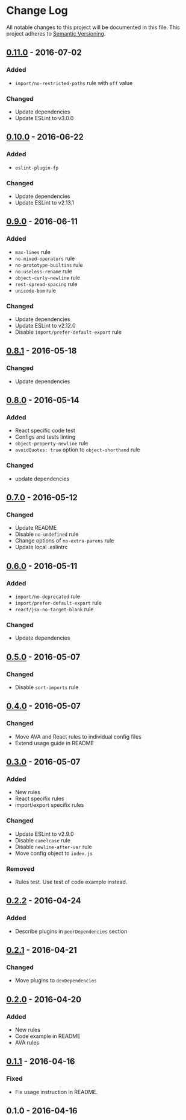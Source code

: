 # Change Log
All notable changes to this project will be documented in this file.
This project adheres to [Semantic Versioning](http://semver.org/).

## [0.11.0] - 2016-07-02
### Added
- `import/no-restricted-paths` rule with `off` value

### Changed
- Update dependencies
- Update ESLint to v3.0.0

## [0.10.0] - 2016-06-22
### Added
- `eslint-plugin-fp`

### Changed
- Update dependencies
- Update ESLint to v2.13.1

## [0.9.0] - 2016-06-11
### Added
- `max-lines` rule
- `no-mixed-operators` rule
- `no-prototype-builtins` rule
- `no-useless-rename` rule
- `object-curly-newline` rule
- `rest-spread-spacing` rule
- `unicode-bom` rule

### Changed
- Update dependencies
- Update ESLint to v2.12.0
- Disable `import/prefer-default-export` rule

## [0.8.1] - 2016-05-18
### Changed
- Update dependencies

## [0.8.0] - 2016-05-14
### Added
- React specific code test
- Configs and tests linting
- `object-property-newline` rule
- `avoidQuotes: true` option to `object-shorthand` rule

### Changed
- update dependencies

## [0.7.0] - 2016-05-12
### Changed
- Update README
- Disable `no-undefined` rule
- Change options of `no-extra-parens` rule
- Update local .eslintrc

## [0.6.0] - 2016-05-11
### Added
- `import/no-deprecated` rule
- `import/prefer-default-export` rule
- `react/jsx-no-target-blank` rule

### Changed
- Update dependencies

## [0.5.0] - 2016-05-07
### Changed
- Disable `sort-imports` rule

## [0.4.0] - 2016-05-07
### Changed
- Move AVA and React rules to individual config files
- Extend usage guide in README

## [0.3.0] - 2016-05-07
### Added
- New rules
- React specifix rules
- import/export specifix rules

### Changed
- Update ESLint to v2.9.0
- Disable `camelcase` rule
- Disable `newline-after-var` rule
- Move config object to `index.js`

### Removed
- Rules test. Use test of code example instead.

## [0.2.2] - 2016-04-24
### Added
- Describe plugins in `peerDependencies` section

## [0.2.1] - 2016-04-21
### Changed
- Move plugins to `devDependencies`

## [0.2.0] - 2016-04-20
### Added
- New rules
- Code example in README
- AVA rules

## [0.1.1] - 2016-04-16
### Fixed
- Fix usage instruction in README.

## 0.1.0 - 2016-04-16

[0.11.0]: https://github.com/sadorlovsky/codestyle/compare/v0.10.0...v0.11.0
[0.10.0]: https://github.com/sadorlovsky/codestyle/compare/v0.9.0...v0.10.0
[0.9.0]: https://github.com/sadorlovsky/codestyle/compare/v0.8.1...v0.9.0
[0.8.1]: https://github.com/sadorlovsky/codestyle/compare/v0.8.0...v0.8.1
[0.8.0]: https://github.com/sadorlovsky/codestyle/compare/v0.7.0...v0.8.0
[0.7.0]: https://github.com/sadorlovsky/codestyle/compare/v0.6.0...v0.7.0
[0.6.0]: https://github.com/sadorlovsky/codestyle/compare/v0.5.0...v0.6.0
[0.5.0]: https://github.com/sadorlovsky/codestyle/compare/v0.4.0...v0.5.0
[0.4.0]: https://github.com/sadorlovsky/codestyle/compare/v0.3.0...v0.4.0
[0.3.0]: https://github.com/sadorlovsky/codestyle/compare/v0.2.2...v0.3.0
[0.2.2]: https://github.com/sadorlovsky/codestyle/compare/v0.2.1...v0.2.2
[0.2.1]: https://github.com/sadorlovsky/codestyle/compare/v0.2.0...v0.2.1
[0.2.0]: https://github.com/sadorlovsky/codestyle/compare/v0.1.1...v0.2.0
[0.1.1]: https://github.com/sadorlovsky/codestyle/compare/v0.1.0...v0.1.1
